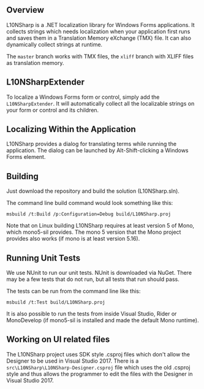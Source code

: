 ## Overview

L10NSharp is a .NET localization library for Windows Forms applications. It collects strings which needs localization when your application first runs and saves them in a Translation Memory eXchange (TMX) file. It can also dynamically collect strings at runtime.

The `master` branch works with TMX files, the `xliff` branch with XLIFF files as translation memory.

## L10NSharpExtender

To localize a Windows Forms form or control, simply add the `L10NSharpExtender`. It will automatically collect all the localizable strings on your form or control and its children.

## Localizing Within the Application

L10NSharp provides a dialog for translating terms while running the application. The dialog can be launched by Alt-Shift-clicking a Windows Forms element.

## Building

Just download the repository and build the solution (L10NSharp.sln).

The command line build command would look something like this:

    msbuild /t:Build /p:Configuration=Debug build/L10NSharp.proj

Note that on Linux building L10NSharp requires at least version 5 of Mono, which mono5-sil provides. The mono 5 version that the Mono project provides also works (if mono is at least version 5.16).

## Running Unit Tests

We use NUnit to run our unit tests. NUnit is downloaded via NuGet.  There may be a few tests that do not run, but all tests that run should pass.

The tests can be run from the command line like this:

    msbuild /t:Test build/L10NSharp.proj

It is also possible to run the tests from inside Visual Studio, Rider or MonoDevelop (if mono5-sil is installed and made the default Mono runtime).

## Working on UI related files

The L10NSharp project uses SDK style .csproj files which don't allow the Designer to be used in Visual Studio 2017. There is a
`src\L10NSharp\L10NSharp-Designer.csproj` file which uses the old .csproj style and thus allows the programmer to edit the files
with the Designer in Visual Studio 2017.

